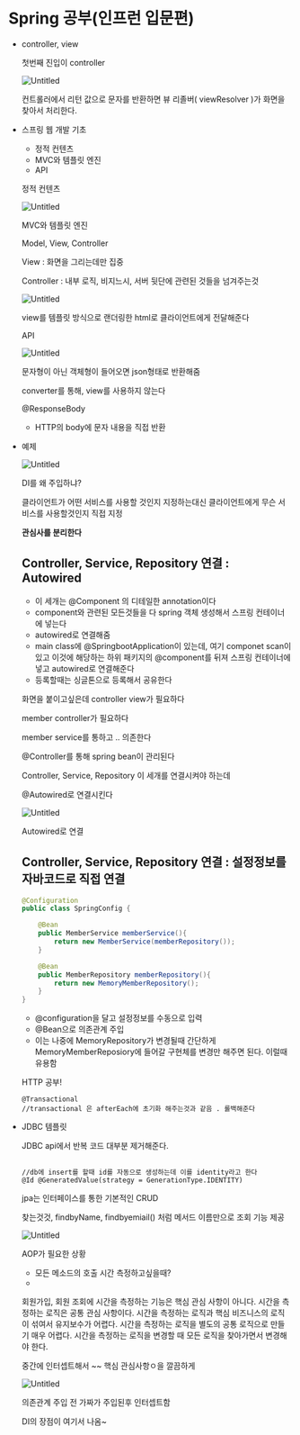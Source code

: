 # Spring 공부(인프런 입문편)

- controller, view
    
    첫번째 진입이 controller
    
    ![Untitled](Spring%20%E1%84%80%E1%85%A9%E1%86%BC%E1%84%87%E1%85%AE(%E1%84%8B%E1%85%B5%E1%86%AB%E1%84%91%E1%85%B3%E1%84%85%E1%85%A5%E1%86%AB%20%E1%84%8B%E1%85%B5%E1%86%B8%E1%84%86%E1%85%AE%E1%86%AB%E1%84%91%E1%85%A7%E1%86%AB)%20de181e8fd9c74396a650e17923ecc594/Untitled.png)
    
    컨트롤러에서 리턴 값으로 문자를 반환하면 뷰 리졸버( viewResolver )가 화면을 찾아서 처리한다.
    
- 스프링 웹 개발 기초
    - 정적 컨텐츠
    - MVC와 템플릿 엔진
    - API
    
    정적 컨텐츠
    
    ![Untitled](Spring%20%E1%84%80%E1%85%A9%E1%86%BC%E1%84%87%E1%85%AE(%E1%84%8B%E1%85%B5%E1%86%AB%E1%84%91%E1%85%B3%E1%84%85%E1%85%A5%E1%86%AB%20%E1%84%8B%E1%85%B5%E1%86%B8%E1%84%86%E1%85%AE%E1%86%AB%E1%84%91%E1%85%A7%E1%86%AB)%20de181e8fd9c74396a650e17923ecc594/Untitled%201.png)
    
    MVC와 템플릿 엔진
    
    Model, View, Controller
    
    View : 화면을 그리는데만 집중
    
    Controller : 내부 로직, 비지느시, 서버 뒷단에 관련된 것들을 넘겨주는것
    
    ![Untitled](Spring%20%E1%84%80%E1%85%A9%E1%86%BC%E1%84%87%E1%85%AE(%E1%84%8B%E1%85%B5%E1%86%AB%E1%84%91%E1%85%B3%E1%84%85%E1%85%A5%E1%86%AB%20%E1%84%8B%E1%85%B5%E1%86%B8%E1%84%86%E1%85%AE%E1%86%AB%E1%84%91%E1%85%A7%E1%86%AB)%20de181e8fd9c74396a650e17923ecc594/Untitled%202.png)
    
    view를 템플릿 방식으로 랜더링한 html로 클라이언트에게 전달해준다
    
    API 
    
    ![Untitled](Spring%20%E1%84%80%E1%85%A9%E1%86%BC%E1%84%87%E1%85%AE(%E1%84%8B%E1%85%B5%E1%86%AB%E1%84%91%E1%85%B3%E1%84%85%E1%85%A5%E1%86%AB%20%E1%84%8B%E1%85%B5%E1%86%B8%E1%84%86%E1%85%AE%E1%86%AB%E1%84%91%E1%85%A7%E1%86%AB)%20de181e8fd9c74396a650e17923ecc594/Untitled%203.png)
    
    문자형이 아닌 객체형이 들어오면 json형태로 반환해줌
    
    converter를 통해, view를 사용하지 않는다
    
    @ResponseBody
    
    - HTTP의 body에 문자 내용을 직접 반환
- 예제
    
    ![Untitled](Spring%20%E1%84%80%E1%85%A9%E1%86%BC%E1%84%87%E1%85%AE(%E1%84%8B%E1%85%B5%E1%86%AB%E1%84%91%E1%85%B3%E1%84%85%E1%85%A5%E1%86%AB%20%E1%84%8B%E1%85%B5%E1%86%B8%E1%84%86%E1%85%AE%E1%86%AB%E1%84%91%E1%85%A7%E1%86%AB)%20de181e8fd9c74396a650e17923ecc594/Untitled%204.png)
    
    DI를 왜 주입하냐?
    
    클라이언트가 어떤 서비스를 사용할 것인지 지정하는대신 클라이언트에게 무슨 서비스를 사용할것인지 직접 지정
    
    **관심사를 분리한다**
    
    ## Controller, Service, Repository 연결 : Autowired
    
    - 이 세개는 @Component 의 디테일한 annotation이다
    - component와 관련된 모든것들을 다 spring 객체 생성해서 스프링 컨테이너에 넣는다
    - autowired로 연결해줌
    - main class에 @SpringbootApplication이 있는데, 여기 componet scan이 있고 이것에 해당하는 하위 패키지의 @component를 뒤져 스프링 컨테이너에 넣고 autowired로 연결해준다
    - 등록할때는 싱글톤으로 등록해서 공유한다
    
    화면을 붙이고싶은데 controller view가 필요하다
    
    member controller가 필요하다 
    
    member service를 통하고 .. 의존한다 
    
    @Controller를 통해 spring bean이 관리된다
    
    Controller, Service, Repository 이 세개를 연결시켜야 하는데 
    
    @Autowired로 연결시킨다
    
    ![Untitled](Spring%20%E1%84%80%E1%85%A9%E1%86%BC%E1%84%87%E1%85%AE(%E1%84%8B%E1%85%B5%E1%86%AB%E1%84%91%E1%85%B3%E1%84%85%E1%85%A5%E1%86%AB%20%E1%84%8B%E1%85%B5%E1%86%B8%E1%84%86%E1%85%AE%E1%86%AB%E1%84%91%E1%85%A7%E1%86%AB)%20de181e8fd9c74396a650e17923ecc594/Untitled%205.png)
    
    Autowired로 연결
    
    ## Controller, Service, Repository 연결 : 설정정보를 자바코드로 직접 연결
    
    ```java
    @Configuration
    public class SpringConfig {
    
        @Bean
        public MemberService memberService(){
            return new MemberService(memberRepository());
        }
    
        @Bean
        public MemberRepository memberRepository(){
            return new MemoryMemberRepository();
        }
    }
    ```
    
    - @configuration을 달고 설정정보를 수동으로 입력
    - @Bean으로 의존관계 주입
    - 이는 나중에 MemoryRepository가 변경될때 간단하게 MemoryMemberReposiory에 들어갈 구현체를 변경만 해주면 된다. 이럴때 유용함
    
    HTTP 공부! 
    
    ```
    @Transactional
    //transactional 은 afterEach에 초기화 해주는것과 같음 . 롤백해준다
    ```
    
- JDBC 템플릿
    
    JDBC api에서 반복 코드 대부분 제거해준다.
    
    ```
    
    //db에 insert를 할때 id를 자동으로 생성하는데 이를 identity라고 한다
    @Id @GeneratedValue(strategy = GenerationType.IDENTITY)
    ```
    
    jpa는 인터페이스를 통한 기본적인 CRUD
    
    찾는것것, findbyName, findbyemiail() 처럼 메서드 이름만으로 조회 기능 제공
    
    ![Untitled](Spring%20%E1%84%80%E1%85%A9%E1%86%BC%E1%84%87%E1%85%AE(%E1%84%8B%E1%85%B5%E1%86%AB%E1%84%91%E1%85%B3%E1%84%85%E1%85%A5%E1%86%AB%20%E1%84%8B%E1%85%B5%E1%86%B8%E1%84%86%E1%85%AE%E1%86%AB%E1%84%91%E1%85%A7%E1%86%AB)%20de181e8fd9c74396a650e17923ecc594/Untitled%206.png)
    
    AOP가 필요한 상황
    
    - 모든 메소드의 호출 시간 측정하고싶을때?
    - 
    
    회원가입, 회원 조회에 시간을 측정하는 기능은 핵심 관심 사항이 아니다.
    시간을 측정하는 로직은 공통 관심 사항이다.
    시간을 측정하는 로직과 핵심 비즈니스의 로직이 섞여서 유지보수가 어렵다.
    시간을 측정하는 로직을 별도의 공통 로직으로 만들기 매우 어렵다.
    시간을 측정하는 로직을 변경할 때 모든 로직을 찾아가면서 변경해야 한다.
    
    중간에 인터셉트해서 ~~ 핵심 관심사항ㅇ을 깔끔하게 
    
    ![Untitled](Spring%20%E1%84%80%E1%85%A9%E1%86%BC%E1%84%87%E1%85%AE(%E1%84%8B%E1%85%B5%E1%86%AB%E1%84%91%E1%85%B3%E1%84%85%E1%85%A5%E1%86%AB%20%E1%84%8B%E1%85%B5%E1%86%B8%E1%84%86%E1%85%AE%E1%86%AB%E1%84%91%E1%85%A7%E1%86%AB)%20de181e8fd9c74396a650e17923ecc594/Untitled%207.png)
    
    의존관계 주입 전 가짜가 주입된후 인터셉트함 
    
    DI의 장점이 여기서 나옴~